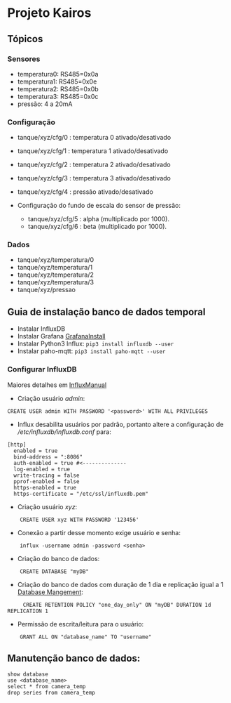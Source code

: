 # Projeto Kairos

## Tópicos

### Sensores

- temperatura0: RS485=0x0a
- temperatura1: RS485=0x0e
- temperatura2: RS485=0x0b
- temperatura3: RS485=0x0c
- pressão: 4 a 20mA

### Configuração

- tanque/xyz/cfg/0 : temperatura 0 ativado/desativado
- tanque/xyz/cfg/1 : temperatura 1 ativado/desativado
- tanque/xyz/cfg/2 : temperatura 2 ativado/desativado
- tanque/xyz/cfg/3 : temperatura 3 ativado/desativado
- tanque/xyz/cfg/4 : pressão ativado/desativado

- Configuração do fundo de escala do sensor de pressão:
    - tanque/xyz/cfg/5 : alpha (multiplicado por 1000).
    - tanque/xyz/cfg/6 : beta (multiplicado por 1000).

### Dados

- tanque/xyz/temperatura/0
- tanque/xyz/temperatura/1
- tanque/xyz/temperatura/2
- tanque/xyz/temperatura/3
- tanque/xyz/pressao

## Guia de instalação banco de dados temporal

- Instalar InfluxDB
- Instalar Grafana [GrafanaInstall](https://grafana.com/grafana/download?platform=arm)
- Instalar Python3 Influx: ```pip3 install influxdb --user``` 
- Instalar paho-mqtt: ```pip3 install paho-mqtt --user``` 

### Configurar InfluxDB

Maiores detalhes  em [InfluxManual](https://docs.influxdata.com/influxdb/v1.7/administration/authentication_and_authorization/#authorization)

- Criação usuário _admin_: 
```
CREATE USER admin WITH PASSWORD '<password>' WITH ALL PRIVILEGES
```

- Influx desabilita usuários por padrão, portanto altere a configuração de _/etc/influxdb/influxdb.conf_ para:
``` 
[http]
  enabled = true
  bind-address = ":8086"
  auth-enabled = true #<--------------
  log-enabled = true
  write-tracing = false
  pprof-enabled = false
  https-enabled = true
  https-certificate = "/etc/ssl/influxdb.pem"
```

- Criação usuário _xyz_:
```
    CREATE USER xyz WITH PASSWORD '123456'
```

- Conexão a partir desse momento exige usuário e senha:

```
    influx -username admin -password <senha>
```

- Criação do banco de dados:

```
    CREATE DATABASE "myDB"
```

- Criação do banco de dados com duração de 1 dia e replicação igual a 1 [Database Mangement](https://docs.influxdata.com/influxdb/v1.7/query_language/database_management/):

```
     CREATE RETENTION POLICY "one_day_only" ON "myDB" DURATION 1d REPLICATION 1
```

- Permissão de escrita/leitura para o usuário:

```
    GRANT ALL ON "database_name" TO "username"
```

## Manutenção banco de dados:

```
show database 
use <database_name>
select * from camera_temp
drop series from camera_temp
```
